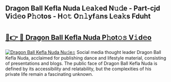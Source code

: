 ## Dragon Ball Kefla Nuda L𝚎a𝚔ed N𝚞𝚍e - Part-cjd Vi𝚍𝚎o P𝚑𝚘tos - H𝚘𝚝 O𝚗𝚕yf𝚊ns L𝚎a𝚔s Fduht

# <h2><a href="http://kfexvp.oniu.top/?m=Dragon+Ball+Kefla+Nuda">🔗👉 🔴 Dragon Ball Kefla Nuda P𝚑ot𝚘𝚜 V𝚒d𝚎o</a></h2>

[![Dragon Ball Kefla Nuda Nu𝚍e𝚜](https://i.imgur.com/0qMVB7G.gif)](http://kfexvp.oniu.top/?m=Dragon+Ball+Kefla+Nuda)
Social media thought leader Dragon Ball Kefla Nuda, acclaimed for publishing dance and lifestyle material, consisting of presentations and blogs. The public face of Dragon Ball Kefla Nuda is defined by its accessibility and relatability, but the complexities of his private life remain a fascinating unknown.  
